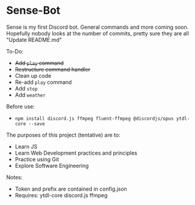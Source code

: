 # Sense-Bot
Sense is my first Discord bot. General commands and more coming soon.
Hopefully nobody looks at the number of commits, pretty sure they are all "Update README.md"

To-Do:
- ~~Add `play` command~~
- ~~Restructure command handler~~
- Clean up code 
- Re-add `play` command
- Add `stop`
- Add `weather`

Before use:
- `npm install discord.js ffmpeg fluent-ffmpeg @discordjs/opus ytdl-core --save`

The purposes of this project (tentative) are to: 
- Learn JS
- Learn Web Development practices and principles
- Practice using Git 
- Explore Software Engineering 

Notes: 
- Token and prefix are contained in config.json
- Requires: ytdl-core discord.js ffmpeg
